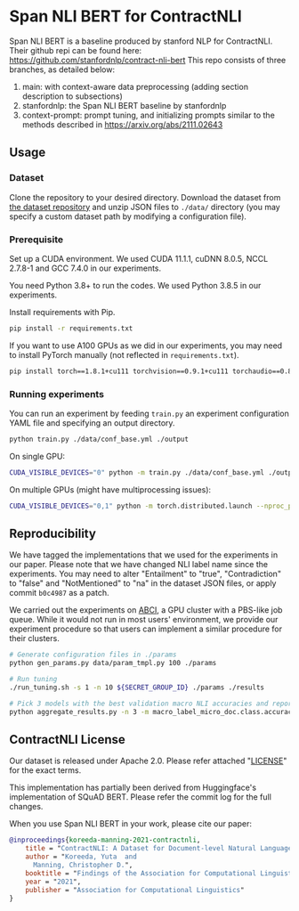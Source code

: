 # Span NLI BERT for ContractNLI

Span NLI BERT is a baseline produced by stanford NLP for ContractNLI. Their github repi can be found here: https://github.com/stanfordnlp/contract-nli-bert
This repo consists of three branches, as detailed below:
1. main: with context-aware data preprocessing (adding section description to subsections)
2. stanfordnlp: the Span NLI BERT baseline by stanfordnlp
3. context-prompt: prompt tuning, and initializing prompts similar to the methods described in https://arxiv.org/abs/2111.02643

## Usage

### Dataset

Clone the repository to your desired directory.
Download the dataset from [the dataset repository](https://stanfordnlp.github.io/contract-nli/) and unzip JSON files to `./data/` directory (you may specify a custom dataset path by modifying a configuration file).

### Prerequisite

Set up a CUDA environment.
We used CUDA 11.1.1, cuDNN 8.0.5, NCCL 2.7.8-1 and GCC 7.4.0 in our experiments.

You need Python 3.8+ to run the codes.
We used Python 3.8.5 in our experiments.

Install requirements with Pip.

```bash
pip install -r requirements.txt
```

If you want to use A100 GPUs as we did in our experiments, you may need to install PyTorch manually (not reflected in `requirements.txt`).

```bash
pip install torch==1.8.1+cu111 torchvision==0.9.1+cu111 torchaudio==0.8.1 -f https://download.pytorch.org/whl/torch_stable.html
```

### Running experiments

You can run an experiment by feeding `train.py` an experiment configuration YAML file and specifying an output directory.

```bash
python train.py ./data/conf_base.yml ./output
```
On single GPU:
```bash
CUDA_VISIBLE_DEVICES="0" python -m train.py ./data/conf_base.yml ./output
```
On multiple GPUs (might have multiprocessing issues):
```bash
CUDA_VISIBLE_DEVICES="0,1" python -m torch.distributed.launch --nproc_per_node 2 train.py ./data/conf_base.yml ./output
```

## Reproducibility

We have tagged the implementations that we used for the experiments in our paper.
Please note that we have changed NLI label name since the experiments.
You may need to alter "Entailment" to "true", "Contradiction" to "false" and "NotMentioned" to "na" in the dataset JSON files, or apply commit `b0c4987` as a patch.

We carried out the experiments on [ABCI](abci.ai), a GPU cluster with a PBS-like job queue.
While it would not run in most users' environment, we provide our experiment procedure so that users can implement a similar procedure for their clusters.

```bash
# Generate configuration files in ./params
python gen_params.py data/param_tmpl.py 100 ./params

# Run tuning
./run_tuning.sh -s 1 -n 10 ${SECRET_GROUP_ID} ./params ./results

# Pick 3 models with the best validation macro NLI accuracies and report the average
python aggregate_results.py -n 3 -m macro_label_micro_doc.class.accuracy -o aggregated_metrics.txt ./results
```

## ContractNLI License

Our dataset is released under Apache 2.0.
Please refer attached "[LICENSE](./LICENSE)" for the exact terms.

This implementation has partially been derived from Huggingface's implementation of SQuAD BERT.
Please refer the commit log for the full changes.

When you use Span NLI BERT in your work, please cite our paper:

```bibtex
@inproceedings{koreeda-manning-2021-contractnli,
    title = "ContractNLI: A Dataset for Document-level Natural Language Inference for Contracts",
    author = "Koreeda, Yuta  and
      Manning, Christopher D.",
    booktitle = "Findings of the Association for Computational Linguistics: EMNLP 2021",
    year = "2021",
    publisher = "Association for Computational Linguistics"
}
```
